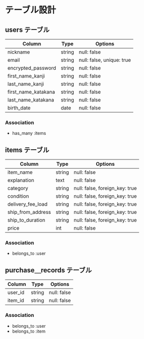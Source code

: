 # テーブル設計

## users テーブル

| Column              | Type   | Options                   |
| ------------------- | ------ | ------------------------- |
| nickname            | string | null: false               |
| email               | string | null: false, unique: true |
| encrypted_password  | string | null: false               |
| first_name_kanji    | string | null: false               |
| last_name_kanji     | string | null: false               |
| first_name_katakana | string | null: false               |
| last_name_katakana  | string | null: false               |
| birth_date          | date   | null: false               |

### Association

- has_many :items



## items テーブル

| Column            | Type   | Options                        |
| ----------------- | ------ | ------------------------------ |
| item_name         | string | null: false                    |
| explanation       | text   | null: false                    |
| category          | string | null: false, foreign_key: true |
| condition         | string | null: false, foreign_key: true |
| delivery_fee_load | string | null: false, foreign_key: true |
| ship_from_address | string | null: false, foreign_key: true |
| ship_to_duration  | string | null: false, foreign_key: true |
| price             | int    | null: false                    |

### Association

- belongs_to :user



## purchase＿records テーブル

| Column  | Type   | Options     |
| ------- | ------ | ----------- |
| user_id | string | null: false |
| item_id | string | null: false |

### Association

- belongs_to :user
- belongs_to :item